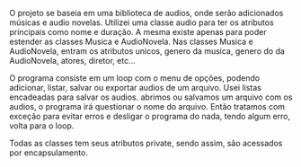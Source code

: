 O projeto se baseia em uma biblioteca de audios, onde serão adicionados músicas e audio novelas. 
Utilizei uma classe audio para ter os atributos principais como nome e duração. A mesma existe apenas para poder estender as classes Musica e AudioNovela.
Nas classes Musica e AudioNovela, entram os atributos unicos, genero da musica, genero do da AudioNovela, atores, diretor, etc...

O programa consiste em um loop com o menu de opções, podendo adicionar, listar, salvar ou exportar audios de um arquivo.
Usei listas encadeadas para salvar os audios. abrimos ou salvamos um arquivo com os audios, o programa irá questionar o nome do arquivo. Então tratamos com exceção para evitar erros e desligar o programa do nada, tendo algum erro, volta para o loop.

Todas as classes tem seus atributos private, sendo assim, são acessados por encapsulamento. 
